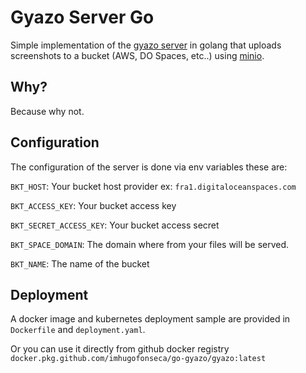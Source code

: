 # Gyazo Server Go
Simple implementation of the [gyazo server](https://github.com/gyazo/Gyazo/blob/master/Server/upload.cgi) in golang that uploads screenshots to a bucket (AWS, DO Spaces, etc..) using [minio](https://github.com/minio/minio-go).

## Why?
Because why not.

##  Configuration
The configuration of the server is done via env variables these are:

`BKT_HOST`: Your bucket host provider ex: `fra1.digitaloceanspaces.com`

`BKT_ACCESS_KEY`: Your bucket access key

`BKT_SECRET_ACCESS_KEY`: Your bucket access secret

`BKT_SPACE_DOMAIN`: The domain where from your files will be served.

`BKT_NAME`: The name of the bucket

## Deployment
A docker image and kubernetes deployment sample are provided in `Dockerfile` and `deployment.yaml`.

Or you can use it directly from github docker registry 
`docker.pkg.github.com/imhugofonseca/go-gyazo/gyazo:latest`

